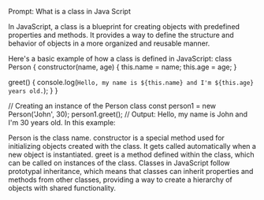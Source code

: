 Prompt:
What is a class in Java Script

In JavaScript, a class is a blueprint for creating objects with predefined properties and methods. It provides a way to define the structure and behavior of objects in a more organized and reusable manner.

Here's a basic example of how a class is defined in JavaScript:
class Person {
  constructor(name, age) {
    this.name = name;
    this.age = age;
  }

  greet() {
    console.log(`Hello, my name is ${this.name} and I'm ${this.age} years old.`);
  }
}

// Creating an instance of the Person class
const person1 = new Person('John', 30);
person1.greet(); // Output: Hello, my name is John and I'm 30 years old.
In this example:

Person is the class name.
constructor is a special method used for initializing objects created with the class. It gets called automatically when a new object is instantiated.
greet is a method defined within the class, which can be called on instances of the class.
Classes in JavaScript follow prototypal inheritance, which means that classes can inherit properties and methods from other classes, providing a way to create a hierarchy of objects with shared functionality.